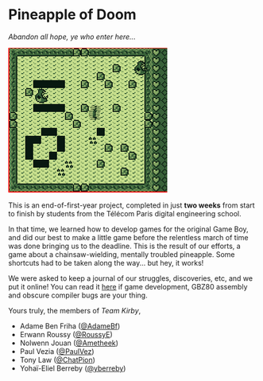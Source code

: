 # Pineapple of Doom

_Abandon all hope, ye who enter here..._

![](demo.gif)

This is an end-of-first-year project, completed in just **two weeks** from start
to finish by students from the Télécom Paris digital engineering school.

In that time, we learned how to develop games for the original Game Boy, and did
our best to make a little game before the relentless march of time was done
bringing us to the deadline. This is the result of our efforts, a game about a
chainsaw-wielding, mentally troubled pineapple. Some shortcuts had to be taken
along the way... but hey, it works!

We were asked to keep a journal of our struggles, discoveries, etc, and we put
it online! You can read it [here](https://painsperdus.github.io/gboi-kirby/) if
game development, GBZ80 assembly and obscure compiler bugs are your thing.


Yours truly, the members of _Team Kirby_,

- Adame Ben Friha ([@AdameBf](https://github.com/AdameBf))
- Erwann Roussy ([@RoussyE](https://github.com/RoussyE))
- Nolwenn Jouan ([@Ametheek](https://github.com/Ametheek))
- Paul Vezia ([@PaulVez](https://github.com/PaulVez))
- Tony Law ([@ChatPion](https://github.com/ChatPion))
- Yohaï-Eliel Berreby ([@yberreby](https://github.com/yberreby/))
